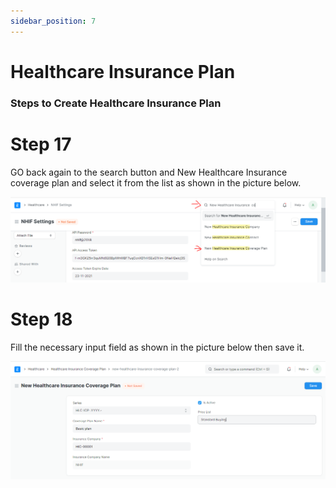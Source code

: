 ```yaml
---
sidebar_position: 7
---
```


# Healthcare Insurance Plan

### Steps to Create Healthcare Insurance Plan

# Step 17
GO back again to the search button and New Healthcare Insurance coverage plan and select it from the list as shown in the picture below.

![Create NHIF Setting](assets/insurancecoverageplan01.png)

# Step 18
Fill the necessary input field as shown in the picture below then save it.

![Create NHIF Setting](assets/insurancecoverageplan02.png)


